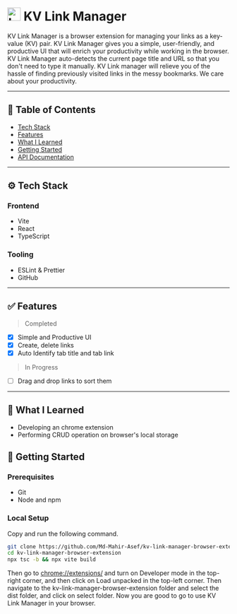 # <img src="https://raw.githubusercontent.com/Md-Mahir-Asef/kv-link-manager-browser-extension/refs/heads/main/public/logo.ico" alt="Logo" width="30"/> KV Link Manager

KV Link Manager is a browser extension for managing your links as a key-value (KV) pair. KV Link Manager gives you a simple, user-friendly, and productive UI that will enrich your productivity while working in the browser. KV Link Manager auto-detects the current page title and URL so that you don't need to type it manually. KV Link manager will relieve you of the hassle of finding previously visited links in the messy bookmarks. We care about your productivity.

---

## 📌 Table of Contents

- [Tech Stack](#-tech-stack)
- [Features](#-features)
- [What I Learned](#-what-i-learned)
- [Getting Started](#-getting-started)
- [API Documentation](#-api-documentation)

---

## ⚙️ Tech Stack

### Frontend

- Vite
- React
- TypeScript

### Tooling

- ESLint & Prettier
- GitHub

---

## ✅ Features

> Completed

- [x] Simple and Productive UI
- [x] Create, delete links
- [x] Auto Identify tab title and tab link

> In Progress

- [ ] Drag and drop links to sort them

---

## 📖 What I Learned

- Developing an chrome extension
- Performing CRUD operation on browser's local storage

## 🚀 Getting Started

### Prerequisites

- Git
- Node and npm

### Local Setup

Copy and run the following command.

```bash
git clone https://github.com/Md-Mahir-Asef/kv-link-manager-browser-extension.git
cd kv-link-manager-browser-extension
npx tsc -b && npx vite build
```

Then go to [chrome://extensions/](chrome://extensions/) and turn on Developer mode in the top-right corner, and then click on Load unpacked in the top-left corner. Then navigate to the kv-link-manager-browser-extension folder and select the dist folder, and click on select folder. Now you are good to go to use KV Link Manager in your browser.
